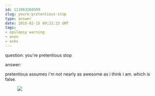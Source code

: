 ```yaml
---
id: 111063260599
slug: youre-pretentious-stop
type: answer
date: 2015-02-15 09:21:23 GMT
tags:
- epilepsy warning
- anon
- asks
---
```

question: you're pretentious stop

answer: <p>pretentious assumes i'm not nearly as awesome as i think i am. which is false.</p><figure class=""><img src="https://31.media.tumblr.com/cbda10087d08f36a59a1f1703875ad62/tumblr_inline_njt3bcN5l41rdzs46.gif"></figure>